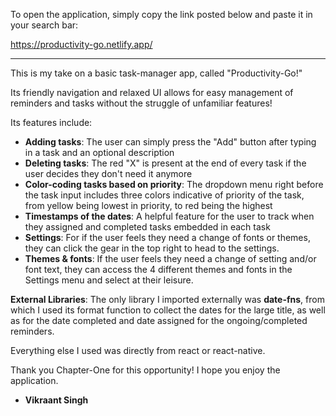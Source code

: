 To open the application, simply copy the link posted below and paste it in your search bar: 

https://productivity-go.netlify.app/

------------------------------------------

This is my take on a basic task-manager app, called "Productivity-Go!"

Its friendly navigation and relaxed UI allows for easy management of reminders and tasks without the struggle of unfamiliar features!

Its features include: 

- **Adding tasks**: The user can simply press the "Add" button after typing in a task and an optional description
- **Deleting tasks**: The red "X" is present at the end of every task if the user decides they don't need it anymore
- **Color-coding tasks based on priority**: The dropdown menu right before the task input includes three colors indicative of priority of the task, from yellow being lowest in priority, to red being the highest
- **Timestamps of the dates**: A helpful feature for the user to track when they assigned and completed tasks embedded in each task
- **Settings**: For if the user feels they need a change of fonts or themes, they can click the gear in the top right to head to the settings.
- **Themes & fonts**: If the user feels they need a change of setting and/or font text, they can access the 4 different themes and fonts in the Settings menu and select at their leisure.

**External Libraries**: The only library I imported externally was **date-fns**, from which I used its format function to collect the dates for the large title, as well as for the date completed and date assigned for the ongoing/completed reminders.

Everything else I used was directly from react or react-native.

Thank you Chapter-One for this opportunity! I hope you enjoy the application.

- **Vikraant Singh**
